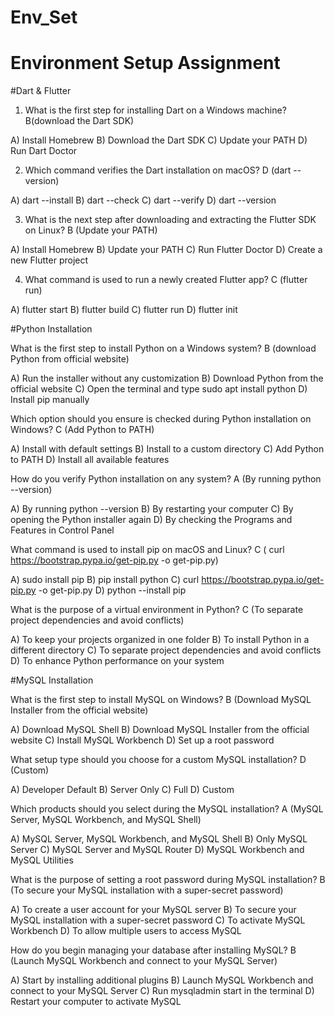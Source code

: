# Env_Set

# Environment Setup Assignment

#Dart & Flutter

1. What is the first step for installing Dart on a Windows machine? B(download the Dart SDK)
   
A) Install Homebrew
B) Download the Dart SDK
C) Update your PATH
D) Run Dart Doctor


2. Which command verifies the Dart installation on macOS? D (dart --version)

A) dart --install
B) dart --check
C) dart --verify
D) dart --version


3. What is the next step after downloading and extracting the Flutter SDK on Linux? B (Update your PATH)

A) Install Homebrew
B) Update your PATH
C) Run Flutter Doctor
D) Create a new Flutter project


4. What command is used to run a newly created Flutter app? C (flutter run)

A) flutter start
B) flutter build
C) flutter run
D) flutter init


#Python Installation

What is the first step to install Python on a Windows system? B (download Python from official website)

A) Run the installer without any customization
B) Download Python from the official website
C) Open the terminal and type sudo apt install python
D) Install pip manually

Which option should you ensure is checked during Python installation on Windows? C (Add Python to PATH)

A) Install with default settings
B) Install to a custom directory
C) Add Python to PATH
D) Install all available features

How do you verify Python installation on any system? A (By running python --version)

A) By running python --version
B) By restarting your computer
C) By opening the Python installer again
D) By checking the Programs and Features in Control Panel

What command is used to install pip on macOS and Linux? C ( curl https://bootstrap.pypa.io/get-pip.py -o get-pip.py)

A) sudo install pip
B) pip install python
C) curl https://bootstrap.pypa.io/get-pip.py -o get-pip.py
D) python --install pip

What is the purpose of a virtual environment in Python? C (To separate project dependencies and avoid conflicts)

A) To keep your projects organized in one folder
B) To install Python in a different directory
C) To separate project dependencies and avoid conflicts
D) To enhance Python performance on your system

#MySQL Installation

What is the first step to install MySQL on Windows? B (Download MySQL Installer from the official website)

A) Download MySQL Shell
B) Download MySQL Installer from the official website
C) Install MySQL Workbench
D) Set up a root password

What setup type should you choose for a custom MySQL installation? D (Custom)

A) Developer Default
B) Server Only
C) Full
D) Custom

Which products should you select during the MySQL installation? A (MySQL Server, MySQL Workbench, and MySQL Shell)

A) MySQL Server, MySQL Workbench, and MySQL Shell
B) Only MySQL Server
C) MySQL Server and MySQL Router
D) MySQL Workbench and MySQL Utilities

What is the purpose of setting a root password during MySQL installation? B (To secure your MySQL installation with a super-secret password)

A) To create a user account for your MySQL server
B) To secure your MySQL installation with a super-secret password
C) To activate MySQL Workbench
D) To allow multiple users to access MySQL

How do you begin managing your database after installing MySQL? B (Launch MySQL Workbench and connect to your MySQL Server)

A) Start by installing additional plugins
B) Launch MySQL Workbench and connect to your MySQL Server
C) Run mysqladmin start in the terminal
D) Restart your computer to activate MySQL
